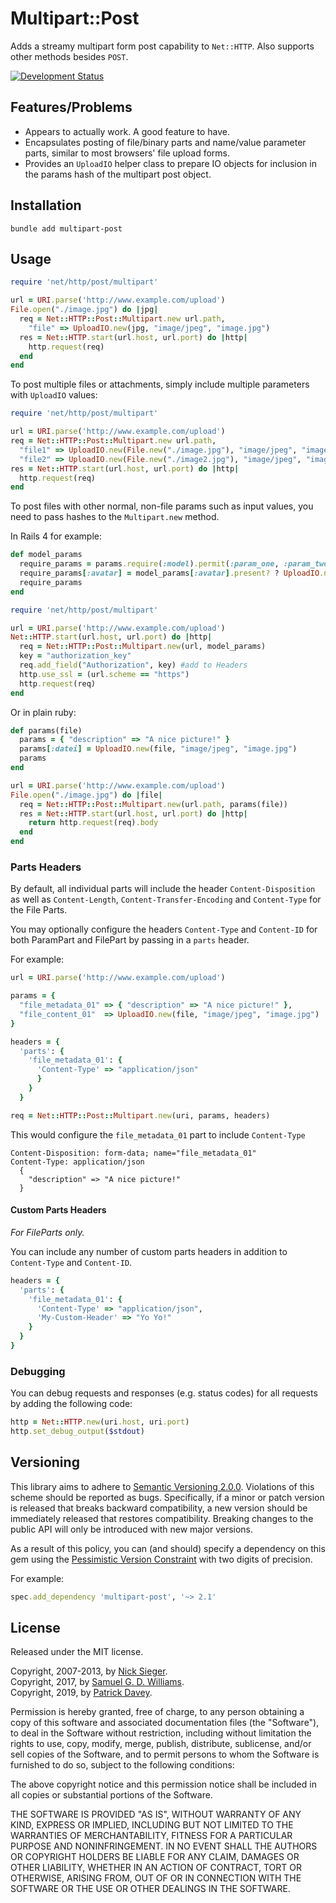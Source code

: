 # Multipart::Post

Adds a streamy multipart form post capability to `Net::HTTP`. Also supports other
methods besides `POST`.

[![Development Status](https://github.com/socketry/multipart-post/workflows/Development/badge.svg)](https://github.com/socketry/multipart-post/actions?workflow=Development)

## Features/Problems

  - Appears to actually work. A good feature to have.
  - Encapsulates posting of file/binary parts and name/value parameter parts, similar to
    most browsers' file upload forms.
  - Provides an `UploadIO` helper class to prepare IO objects for inclusion in the params
    hash of the multipart post object.

## Installation

``` shell
bundle add multipart-post
```

## Usage

``` ruby
require 'net/http/post/multipart'

url = URI.parse('http://www.example.com/upload')
File.open("./image.jpg") do |jpg|
  req = Net::HTTP::Post::Multipart.new url.path,
    "file" => UploadIO.new(jpg, "image/jpeg", "image.jpg")
  res = Net::HTTP.start(url.host, url.port) do |http|
    http.request(req)
  end
end
```

To post multiple files or attachments, simply include multiple parameters with
`UploadIO` values:

``` ruby
require 'net/http/post/multipart'

url = URI.parse('http://www.example.com/upload')
req = Net::HTTP::Post::Multipart.new url.path,
  "file1" => UploadIO.new(File.new("./image.jpg"), "image/jpeg", "image.jpg"),
  "file2" => UploadIO.new(File.new("./image2.jpg"), "image/jpeg", "image2.jpg")
res = Net::HTTP.start(url.host, url.port) do |http|
  http.request(req)
end
```

To post files with other normal, non-file params such as input values, you need to pass hashes to the `Multipart.new` method.

In Rails 4 for example:

``` ruby
def model_params
  require_params = params.require(:model).permit(:param_one, :param_two, :param_three, :avatar)
  require_params[:avatar] = model_params[:avatar].present? ? UploadIO.new(model_params[:avatar].tempfile, model_params[:avatar].content_type, model_params[:avatar].original_filename) : nil
  require_params
end

require 'net/http/post/multipart'

url = URI.parse('http://www.example.com/upload')
Net::HTTP.start(url.host, url.port) do |http|
  req = Net::HTTP::Post::Multipart.new(url, model_params)
  key = "authorization_key"
  req.add_field("Authorization", key) #add to Headers
  http.use_ssl = (url.scheme == "https")
  http.request(req)
end
```

Or in plain ruby:

``` ruby
def params(file)
  params = { "description" => "A nice picture!" }
  params[:datei] = UploadIO.new(file, "image/jpeg", "image.jpg")
  params
end

url = URI.parse('http://www.example.com/upload')
File.open("./image.jpg") do |file|
  req = Net::HTTP::Post::Multipart.new(url.path, params(file))
  res = Net::HTTP.start(url.host, url.port) do |http|
    return http.request(req).body
  end
end
```

### Parts Headers

By default, all individual parts will include the header `Content-Disposition` as well as `Content-Length`, `Content-Transfer-Encoding` and `Content-Type` for the File Parts.

You may optionally configure the headers `Content-Type` and `Content-ID` for both ParamPart and FilePart by passing in a `parts` header.

For example:

``` ruby
url = URI.parse('http://www.example.com/upload')

params = {
  "file_metadata_01" => { "description" => "A nice picture!" },
  "file_content_01"  => UploadIO.new(file, "image/jpeg", "image.jpg")
}

headers = {
  'parts': {
    'file_metadata_01': {
      'Content-Type' => "application/json"
      }
    }
  }

req = Net::HTTP::Post::Multipart.new(uri, params, headers)
```

This would configure the `file_metadata_01` part to include `Content-Type`

    Content-Disposition: form-data; name="file_metadata_01"
    Content-Type: application/json
      {
        "description" => "A nice picture!" 
      }

#### Custom Parts Headers

*For FileParts only.*

You can include any number of custom parts headers in addition to `Content-Type` and `Content-ID`.

``` ruby
headers = {
  'parts': {
    'file_metadata_01': {
      'Content-Type' => "application/json",
      'My-Custom-Header' => "Yo Yo!"
    }
  }
}
```

### Debugging

You can debug requests and responses (e.g. status codes) for all requests by adding the following code:

``` ruby
http = Net::HTTP.new(uri.host, uri.port)
http.set_debug_output($stdout)
```

## Versioning

This library aims to adhere to [Semantic Versioning 2.0.0](http://semver.org/).
Violations of this scheme should be reported as bugs. Specifically,
if a minor or patch version is released that breaks backward
compatibility, a new version should be immediately released that
restores compatibility. Breaking changes to the public API will
only be introduced with new major versions.

As a result of this policy, you can (and should) specify a
dependency on this gem using the [Pessimistic Version Constraint](http://guides.rubygems.org/patterns/#pessimistic-version-constraint) with two digits of precision.

For example:

``` ruby
spec.add_dependency 'multipart-post', '~> 2.1'
```

## License

Released under the MIT license.

Copyright, 2007-2013, by [Nick Sieger](https://nicksieger.com).  
Copyright, 2017, by [Samuel G. D. Williams](https://www.codeotaku.com).  
Copyright, 2019, by [Patrick Davey](https://psdavey.com).

Permission is hereby granted, free of charge, to any person obtaining a copy
of this software and associated documentation files (the "Software"), to deal
in the Software without restriction, including without limitation the rights
to use, copy, modify, merge, publish, distribute, sublicense, and/or sell
copies of the Software, and to permit persons to whom the Software is
furnished to do so, subject to the following conditions:

The above copyright notice and this permission notice shall be included in
all copies or substantial portions of the Software.

THE SOFTWARE IS PROVIDED "AS IS", WITHOUT WARRANTY OF ANY KIND, EXPRESS OR
IMPLIED, INCLUDING BUT NOT LIMITED TO THE WARRANTIES OF MERCHANTABILITY,
FITNESS FOR A PARTICULAR PURPOSE AND NONINFRINGEMENT. IN NO EVENT SHALL THE
AUTHORS OR COPYRIGHT HOLDERS BE LIABLE FOR ANY CLAIM, DAMAGES OR OTHER
LIABILITY, WHETHER IN AN ACTION OF CONTRACT, TORT OR OTHERWISE, ARISING FROM,
OUT OF OR IN CONNECTION WITH THE SOFTWARE OR THE USE OR OTHER DEALINGS IN
THE SOFTWARE.
